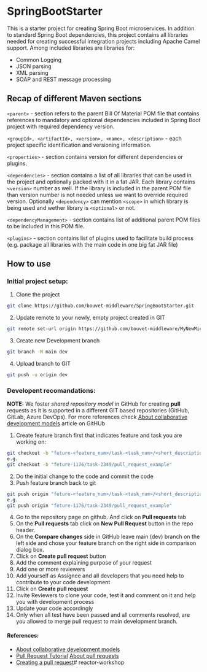 # SpringBootStarter

This is a starter project for creating Spring Boot microservices. In addition to standard Spring Boot dependencies, this project contains all libraries needed for creating successful integration projects including Apache Camel support. Among included libraries are libraries for:

- Common Logging
- JSON parsing
- XML parsing
- SOAP and REST message processing

## Recap of different Maven sections

``` <parent> ``` - section refers to the parent Bill Of Material POM file that contains references to mandatory and optional dependencies included in Spring Boot project with required dependency version.

``` <groupId>, <artifactId>, <version>, <name>, <description> ``` - each project specific identification and versioning information.


``` <properties> ``` - section contains version for different dependencies or plugins.

``` <dependencies> ``` - section contains a list of all libraries that can be used in the project and optionally packed with it in a fat JAR. Each library contains ``` <version> ``` number as well. If the library is included in the parent POM file than version number is not needed unless we want to override required version.
Optionally ``` <dependency> ``` can mention ``` <scope> ``` in which library is being used and wether library is ``` <optional> ``` or not.

``` <dependencyManagement> ``` - section contains list of additional parent POM files to be included in this POM file.

``` <plugins> ``` - section contains list of plugins used to facilitate build process (e.g. package all libraries with the main code in one big fat JAR file)

## How to use

### Initial project setup:

1. Clone the project

```bash
git clone https://github.com/bouvet-middleware/SpringBootStarter.git 
```

2. Update remote to your newly, empty project created in GIT

```bash
git remote set-url origin https://github.com/bouvet-middleware/MyNewMicroservice.git
```

3. Create new Development branch

```bash
git branch -M main dev
```

4. Upload branch to GIT

```bash
git push -u origin dev
```

### Developent recomandations:

**NOTE:** We foster *shared repository model* in GitHub for creating **pull** requests as it is supported in a different GIT based repositories (GitHub, GitLab, Azure DevOps). For more references check [About collaborative development models](https://docs.github.com/en/free-pro-team@latest/github/collaborating-with-issues-and-pull-requests/about-collaborative-development-models) article on GitHUb

1. Create feature branch first that indicates feature and task you are working on:

```bash
git checkout -b "feture-<feature_num>/task-<task_num>/<short_description>"
e.g.
git checkout -b "feture-1176/task-2349/pull_request_example"
```

2. Do the initial change to the code and commit the code
3. Push feature branch back to git

```bash
git push origin "feture-<feature_num>/task-<task_num>/<short_description>"
e.g.
git push origin "feture-1176/task-2349/pull_request_example"
```

4. Go to the repository page on github. And click on **Pull requests** tab
5. On the **Pull requests** tab click on **New Pull Request** button in the repo header.
6. On the **Compare changes** side in GitHub leave main (dev) branch on the left side and chose your feature branch on the right side in comparison dialog box.
7. Click on **Create pull request** button
8. Add the comment explaining purpose of your request
9. Add one or more reviewers
10. Add yourself as Assignee and all developers that you need help to contribute to your code development
11. Click on **Create pull request**
12. Invite Reviewers to clone your code, test it and comment on it and help you with development process
13. Update your code accordingly
14. Only when all test have been passed and all comments resolved, are you allowed to merge pull request to main development branch.

#### References:
- [About collaborative development models](https://docs.github.com/en/free-pro-team@latest/github/collaborating-with-issues-and-pull-requests/about-collaborative-development-models)
- [Pull Request Tutorial](https://yangsu.github.io/pull-request-tutorial/)
[About pull requests](https://docs.github.com/en/free-pro-team@latest/github/collaborating-with-issues-and-pull-requests/about-pull-requests)
- [Creating a pull request](https://docs.github.com/en/free-pro-team@latest/github/collaborating-with-issues-and-pull-requests/creating-a-pull-request)# reactor-workshop
